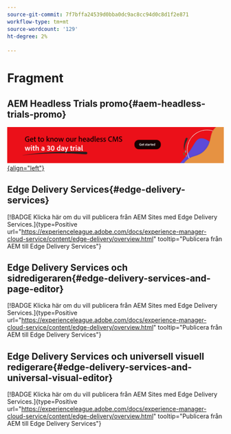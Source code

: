 ```yaml
---
source-git-commit: 7f7bffa24539d0bba0dc9ac8cc94d0c8d1f2e871
workflow-type: tm+mt
source-wordcount: '129'
ht-degree: 2%

---
```

# Fragment

## AEM Headless Trials promo{#aem-headless-trials-promo}

[![Lär känna vårt headless CMS med en 30-dagars testversion](./assets/aem-headless-trial-promo.png){align="left"}](https://commerce.adobe.com/business-trial/sign-up?items%5B0%5D%5Bid%5D=649A1AF5CBC5467A25E84F2561274821&amp;cli=headless_exl_banner_campaign&amp;co=US&amp;lang=en)

## Edge Delivery Services{#edge-delivery-services}

[!BADGE Klicka här om du vill publicera från AEM Sites med Edge Delivery Services.]{type=Positive url="https://experienceleague.adobe.com/docs/experience-manager-cloud-service/content/edge-delivery/overview.html" tooltip="Publicera från AEM till Edge Delivery Services"}

## Edge Delivery Services och sidredigeraren{#edge-delivery-services-and-page-editor}

[!BADGE Klicka här om du vill publicera från AEM Sites med Edge Delivery Services.]{type=Positive url="https://experienceleague.adobe.com/docs/experience-manager-cloud-service/content/edge-delivery/overview.html" tooltip="Publicera från AEM till Edge Delivery Services"}

## Edge Delivery Services och universell visuell redigerare{#edge-delivery-services-and-universal-visual-editor}

[!BADGE Klicka här om du vill publicera från AEM Sites med Edge Delivery Services.]{type=Positive url="https://experienceleague.adobe.com/docs/experience-manager-cloud-service/content/edge-delivery/overview.html" tooltip="Publicera från AEM till Edge Delivery Services"}
